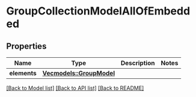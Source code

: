 # GroupCollectionModelAllOfEmbedded

## Properties

Name | Type | Description | Notes
------------ | ------------- | ------------- | -------------
**elements** | [**Vec<models::GroupModel>**](GroupModel.md) |  | 

[[Back to Model list]](../README.md#documentation-for-models) [[Back to API list]](../README.md#documentation-for-api-endpoints) [[Back to README]](../README.md)


